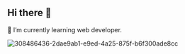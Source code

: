## Hi there 👋
🌱 I’m currently learning web developer.

![308486436-2dae9ab1-e9ed-4a25-875f-b6f300ade8cc](https://github.com/Hidekel12/Hidekel12/assets/160480003/9a3ba865-652a-4c65-85da-6a3c8780818a)
